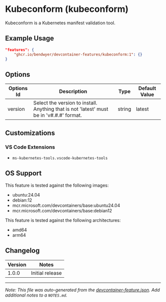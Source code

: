 
# Kubeconform (kubeconform)

Kubeconform is a Kubernetes manifest validation tool.

## Example Usage

```json
"features": {
    "ghcr.io/bendwyer/devcontainer-features/kubeconform:1": {}
}
```

## Options

| Options Id | Description | Type | Default Value |
|-----|-----|-----|-----|
| version | Select the version to install. Anything that is not 'latest' must be in 'v#.#.#' format. | string | latest |

## Customizations

### VS Code Extensions

- `ms-kubernetes-tools.vscode-kubernetes-tools`


## OS Support

This feature is tested against the following images:

- ubuntu:24.04
- debian:12
- mcr.microsoft.com/devcontainers/base:ubuntu24.04
- mcr.microsoft.com/devcontainers/base:debian12

This feature is tested against the following architectures:

- amd64
- arm64

## Changelog

| Version | Notes |
| --- | --- |
| 1.0.0 | Initial release |


---

_Note: This file was auto-generated from the [devcontainer-feature.json](https://github.com/bendwyer/devcontainer-features/blob/main/src/kubeconform/devcontainer-feature.json).  Add additional notes to a `NOTES.md`._
